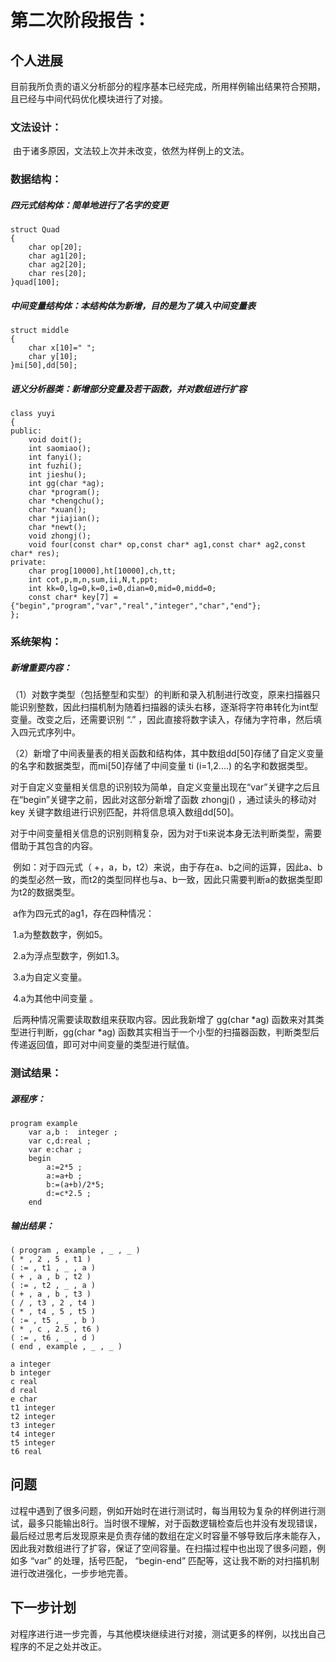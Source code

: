 # 第二次阶段报告：

## 个人进展

​	目前我所负责的语义分析部分的程序基本已经完成，所用样例输出结果符合预期，且已经与中间代码优化模块进行了对接。

### 文法设计：

​	由于诸多原因，文法较上次并未改变，依然为样例上的文法。

### 数据结构：

##### 	四元式结构体：简单地进行了名字的变更

```
struct Quad
{
    char op[20];
	char ag1[20];
	char ag2[20];
	char res[20];
}quad[100];
```

##### 	中间变量结构体：本结构体为新增，目的是为了填入中间变量表

```
struct middle
{
    char x[10]=" ";
	char y[10];
}mi[50],dd[50];
```

##### 	语义分析器类：新增部分变量及若干函数，并对数组进行扩容

```
class yuyi
{
public:
    void doit();
    int saomiao();
    int fanyi();
    int fuzhi();
    int jieshu();
    int gg(char *ag);
    char *program();
    char *chengchu();
    char *xuan();
    char *jiajian();
    char *newt();
    void zhongj();
    void four(const char* op,const char* ag1,const char* ag2,const char* res);
private:
    char prog[10000],ht[10000],ch,tt;
    int cot,p,m,n,sum,ii,N,t,ppt;
    int kk=0,lg=0,k=0,i=0,dian=0,mid=0,midd=0;
    const char* key[7] = {"begin","program","var","real","integer","char","end"};
};
```

### 系统架构：

##### 新增重要内容：

（1）对数字类型（包括整型和实型）的判断和录入机制进行改变，原来扫描器只能识别整数，因此扫描机制为随着扫描器的读头右移，逐渐将字符串转化为int型变量。改变之后，还需要识别 “.” ，因此直接将数字读入，存储为字符串，然后填入四元式序列中。

（2）新增了中间表量表的相关函数和结构体，其中数组dd[50]存储了自定义变量的名字和数据类型，而mi[50]存储了中间变量 ti (i=1,2....) 的名字和数据类型。

​	 对于自定义变量相关信息的识别较为简单，自定义变量出现在“var”关键字之后且在“begin”关键字之前，因此对这部分新增了函数 zhongj() ，通过读头的移动对 key 关键字数组进行识别匹配，并将信息填入数组dd[50]。

​	对于中间变量相关信息的识别则稍复杂，因为对于ti来说本身无法判断类型，需要借助于其包含的内容。

​     例如：对于四元式（ +，a，b，t2）来说，由于存在a、b之间的运算，因此a、b的类型必然一致，而t2的类型同样也与a、b一致，因此只需要判断a的数据类型即为t2的数据类型。

​    a作为四元式的ag1，存在四种情况：

​	1.a为整数数字，例如5。

​	2.a为浮点型数字，例如1.3。

​	3.a为自定义变量。

​	4.a为其他中间变量 。

​    后两种情况需要读取数组来获取内容。因此我新增了 gg(char *ag)  函数来对其类型进行判断，gg(char *ag) 函数其实相当于一个小型的扫描器函数，判断类型后传递返回值，即可对中间变量的类型进行赋值。

### 测试结果：

##### 源程序：

```
program example 
    var a,b :  integer ; 
    var c,d:real ; 
    var e:char ; 
    begin 
        a:=2*5 ;
        a:=a+b ;
        b:=(a+b)/2*5;
        d:=c*2.5 ;
    end
```

##### 输出结果：

```
( program , example , _ , _ )
( * , 2 , 5 , t1 )
( := , t1 , _ , a )
( + , a , b , t2 )
( := , t2 , _ , a )
( + , a , b , t3 )
( / , t3 , 2 , t4 )
( * , t4 , 5 , t5 )
( := , t5 , _ , b )
( * , c , 2.5 , t6 )
( := , t6 , _ , d )
( end , example , _ , _ )

a integer
b integer
c real
d real
e char
t1 integer
t2 integer
t3 integer
t4 integer
t5 integer
t6 real
```

## 问题

​    过程中遇到了很多问题，例如开始时在进行测试时，每当用较为复杂的样例进行测试，最多只能输出8行。当时很不理解，对于函数逻辑检查后也并没有发现错误，最后经过思考后发现原来是负责存储的数组在定义时容量不够导致后序未能存入，因此我对数组进行了扩容，保证了空间容量。在扫描过程中也出现了很多问题，例如多 “var” 的处理，括号匹配， “begin-end” 匹配等，这让我不断的对扫描机制进行改进强化，一步步地完善。



## 下一步计划

​	对程序进行进一步完善，与其他模块继续进行对接，测试更多的样例，以找出自己程序的不足之处并改正。

























